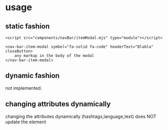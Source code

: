 
# usage

## static fashion

    <script src="components/navBar/itemModal.mjs" type="module"></script>

    <nav-bar-item-modal symbol="fa-solid fa-code" headerText="Blabla" closeButton>
        any markup in the body of the modal
    </nav-bar-item-modal>

## dynamic fashion

not implemented.

## changing attributes dynamically

changing the attributes dynamically (hashtags,language,text) does NOT update the element
